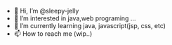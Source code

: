 - 👋 Hi, I’m @sleepy-jelly
- 👀 I’m interested in java,web programing ...
- 🌱 I’m currently learning java, javascript(jsp, css,  etc)
- 📫 How to reach me (wip..)




<!---
is a ✨ special ✨ repository because its `README.md` (this file) appears on your GitHub profile.
You can click the Preview link to take a look at your changes.
--->
